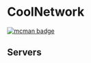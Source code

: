 # CoolNetwork

[![mcman badge](https://img.shields.io/badge/uses-mcman-purple?logo=github)](https://github.com/ParadigmMC/mcman)

<!-- run 'mcman md' to update! -->

## Servers

<!--start:mcman-servers-->
<!--end:mcman-servers-->
